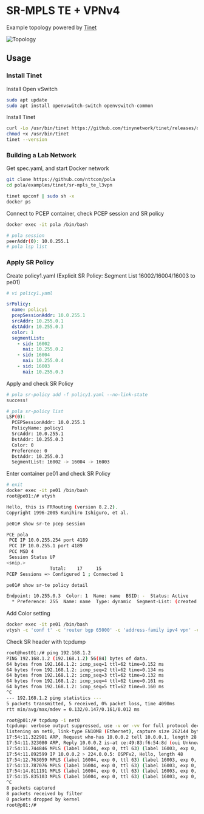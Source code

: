 # SR-MPLS TE + VPNv4

Example topology powered by [Tinet](https://github.com/tinynetwork/tinet)

![Topology](./topo.png)

## Usage

### Install Tinet

Install Open vSwitch

```bash
sudo apt update
sudo apt install openvswitch-switch openvswitch-common
```

Install Tinet

```bash
curl -Lo /usr/bin/tinet https://github.com/tinynetwork/tinet/releases/download/v0.0.2/tinet
chmod +x /usr/bin/tinet
tinet --version
```

### Building a Lab Network

Get spec.yaml, and start Docker network

```bash
git clone https://github.com/nttcom/pola
cd pola/examples/tinet/sr-mpls_te_l3vpn

tinet upconf | sudo sh -x
docker ps
```

Connect to PCEP container, check PCEP session and SR policy

```bash
docker exec -it pola /bin/bash

# pola session
peerAddr(0): 10.0.255.1
# pola lsp list
```

### Apply SR Policy

Create policy1.yaml (Explicit SR Policy: Segment List 16002/16004/16003 to pe01)

```bash
# vi policy1.yaml
```

```yaml
srPolicy:
  name: policy1
  pcepSessionAddr: 10.0.255.1
  srcAddr: 10.255.0.1
  dstAddr: 10.255.0.3
  color: 1
  segmentList:
    - sid: 16002
      nai: 10.255.0.2
    - sid: 16004
      nai: 10.255.0.4
    - sid: 16003
      nai: 10.255.0.3
```

Apply and check SR Policy

```bash
# pola sr-policy add -f policy1.yaml --no-link-state
success!

# pola sr-policy list
LSP(0):
  PCEPSessionAddr: 10.0.255.1
  PolicyName: policy1
  SrcAddr: 10.0.255.1
  DstAddr: 10.255.0.3
  Color: 0
  Preference: 0
  DstAddr: 10.255.0.3
  SegmentList: 16002 -> 16004 -> 16003

```

Enter container pe01 and check SR Policy

```bash
# exit
docker exec -it pe01 /bin/bash
root@pe01:/# vtysh

Hello, this is FRRouting (version 8.2.2).
Copyright 1996-2005 Kunihiro Ishiguro, et al.

pe01# show sr-te pcep session 

PCE pola
 PCE IP 10.0.255.254 port 4189
 PCC IP 10.0.255.1 port 4189
 PCC MSD 4
 Session Status UP
<snip.>
                Total:    17     15
PCEP Sessions => Configured 1 ; Connected 1

pe01# show sr-te policy detail

Endpoint: 10.255.0.3  Color: 1  Name: name  BSID: -  Status: Active
  * Preference: 255  Name: name  Type: dynamic  Segment-List: (created by PCE)  Protocol-Origin: PCEP
```

Add Color setting

```bash
docker exec -it pe01 /bin/bash
vtysh -c 'conf t' -c 'router bgp 65000' -c 'address-family ipv4 vpn' -c 'neighbor 10.255.0.3 route-map color1 in'
```

Check SR header with tcpdump

```bash
root@host01:/# ping 192.168.1.2
PING 192.168.1.2 (192.168.1.2) 56(84) bytes of data.
64 bytes from 192.168.1.2: icmp_seq=1 ttl=62 time=0.152 ms
64 bytes from 192.168.1.2: icmp_seq=2 ttl=62 time=0.134 ms
64 bytes from 192.168.1.2: icmp_seq=3 ttl=62 time=0.132 ms
64 bytes from 192.168.1.2: icmp_seq=4 ttl=62 time=0.161 ms
64 bytes from 192.168.1.2: icmp_seq=5 ttl=62 time=0.160 ms
^C
--- 192.168.1.2 ping statistics ---
5 packets transmitted, 5 received, 0% packet loss, time 4090ms
rtt min/avg/max/mdev = 0.132/0.147/0.161/0.012 ms
```

```bash
root@p01:/# tcpdump -i net0
tcpdump: verbose output suppressed, use -v or -vv for full protocol decode
listening on net0, link-type EN10MB (Ethernet), capture size 262144 bytes
17:54:11.322981 ARP, Request who-has 10.0.0.2 tell 10.0.0.1, length 28
17:54:11.323080 ARP, Reply 10.0.0.2 is-at ce:49:83:f6:54:8d (oui Unknown), length 28
17:54:11.744846 MPLS (label 16004, exp 0, ttl 63) (label 16003, exp 0, ttl 63) (label 80, exp 0, [S], ttl 63) IP 192.168.0.2 > 192.168.1.2: ICMP echo request, id 43, seq 1, length 64
17:54:11.892599 IP 10.0.0.2 > 224.0.0.5: OSPFv2, Hello, length 48
17:54:12.763059 MPLS (label 16004, exp 0, ttl 63) (label 16003, exp 0, ttl 63) (label 80, exp 0, [S], ttl 63) IP 192.168.0.2 > 192.168.1.2: ICMP echo request, id 43, seq 2, length 64
17:54:13.787076 MPLS (label 16004, exp 0, ttl 63) (label 16003, exp 0, ttl 63) (label 80, exp 0, [S], ttl 63) IP 192.168.0.2 > 192.168.1.2: ICMP echo request, id 43, seq 3, length 64
17:54:14.811191 MPLS (label 16004, exp 0, ttl 63) (label 16003, exp 0, ttl 63) (label 80, exp 0, [S], ttl 63) IP 192.168.0.2 > 192.168.1.2: ICMP echo request, id 43, seq 4, length 64
17:54:15.835103 MPLS (label 16004, exp 0, ttl 63) (label 16003, exp 0, ttl 63) (label 80, exp 0, [S], ttl 63) IP 192.168.0.2 > 192.168.1.2: ICMP echo request, id 43, seq 5, length 64
^C
8 packets captured
8 packets received by filter
0 packets dropped by kernel
root@p01:/#
```
